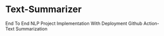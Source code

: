 # Text-Summarizer
End To End NLP Project Implementation With Deployment Github Action- Text Summarization
